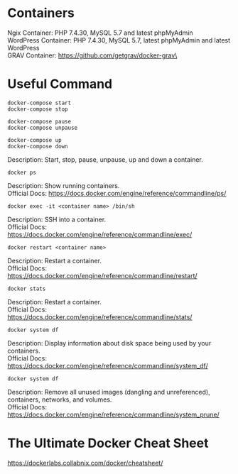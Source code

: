 # Containers

Ngix Container: PHP 7.4.30, MySQL 5.7 and latest phpMyAdmin\
WordPress Container: PHP 7.4.30, MySQL 5.7, latest phpMyAdmin and latest WordPress\
GRAV Container: https://github.com/getgrav/docker-grav\

# Useful Command

```
docker-compose start
docker-compose stop

docker-compose pause
docker-compose unpause

docker-compose up
docker-compose down
```
Description: Start, stop, pause, unpause, up and down a container.

```
docker ps
```
Description: Show running containers.\
Official Docs: https://docs.docker.com/engine/reference/commandline/ps/

```
docker exec -it <container name> /bin/sh
```
Description: SSH into a container.\
Official Docs: https://docs.docker.com/engine/reference/commandline/exec/

```
docker restart <container name>
```
Description: Restart a container.\
Official Docs: https://docs.docker.com/engine/reference/commandline/restart/

```
docker stats
```
Description: Restart a container.\
Official Docs: https://docs.docker.com/engine/reference/commandline/stats/

```
docker system df
```
Description: Display information about disk space being used by your containers.\
Official Docs: https://docs.docker.com/engine/reference/commandline/system_df/

```
docker system df
```
Description: Remove all unused images (dangling and unreferenced), containers, networks, and volumes.\
Official Docs: https://docs.docker.com/engine/reference/commandline/system_prune/

# The Ultimate Docker Cheat Sheet

https://dockerlabs.collabnix.com/docker/cheatsheet/
